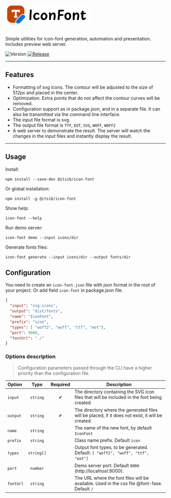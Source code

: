 <a href="https://github.com/itsib/icon-font">
    <picture>
      <source media="(prefers-color-scheme: dark)" srcset="https://raw.githubusercontent.com/itsib/icon-font/refs/heads/master/assets/brand.svg">
      <img alt="IconFont logo" height="60" style="margin: 20px 0;" src="https://raw.githubusercontent.com/itsib/icon-font/refs/heads/master/assets/brand-black.svg" />
    </picture>
</a>

Simple utilities for icon-font generation, automation and presentation. Includes preview web server.

![Version](https://img.shields.io/badge/version-0.2.11-blue.svg?cacheSeconds=2592000&label=Version)
[![Release](https://github.com/itsib/icon-font/actions/workflows/main.yaml/badge.svg)](https://github.com/itsib/icon-font/actions/workflows/main.yaml)

---

## Features

- Formatting of svg icons. The contour will be adjusted to the size of 512px and placed in the center.
- Optimization. Extra points that do not affect the contour curves will be removed.
- Configuration support as in package.json, and in a separate file. It can also be transmitted via the command line interface.
- The input file format is svg.
- The output file format is `TTF`, `EOT`, `SVG`, `WOFF`, `WOFF2`
- A web server to demonstrate the result. The server will watch the changes in the input files and instantly display the result.

---

## Usage

Install:

```shell
npm install --save-dev @itsib/icon-font
```

Or global installation:

```shell
npm install -g @itsib/icon-font
```

Show help:

```shell
icon-font --help
```

Run demo server:

```shell
icon-font demo --input icons/dir
```

Generate fonts files:

```shell
icon-font generate --input icons/dir --output fonts/dir
```

## Configuration

You need to create an `icon-font.json` file with json format in the root of your project. Or add field `icon-font` in package.json file.

```json
{
  "input": "svg-icons",
  "output": "dist/fonts",
  "name": "IconFont",
  "prefix": "icon",
  "types": [ "woff2", "woff", "ttf", "eot"],
  "port": 9000,
  "fontUrl": "./"
}
```

### Options description

> Configuration parameters passed through the CLI have a higher priority than the configuration file.

| Option    |    Type    | Required | Description                                                                                       |
|:----------|:----------:|:--------:|---------------------------------------------------------------------------------------------------|
| `input`   |  `string`  |    ✔     | The directory containing the SVG icon files that will be included in the font being created       |
| `output`  |  `string`  |    ✔     | The directory where the generated files will be placed, if it does not exist, it will be created. |
| `name`    |  `string`  |          | The name of the new font, by default `IconFont`                                                   |
| `prefix`  |  `string`  |          | Class name prefix. Default `icon`                                                                 |
| `types`   | `string[]` |          | Output font types, to be generated. Default: `[ "woff2", "woff", "ttf", "eot"]`                   |
| `port`    |  `number`  |          | Demo server port. Default `9000` (http://localhost:9000).                                         |
| `fontUrl` |  `string`  |          | The URL where the font files will be available. Used in the css file @font-fase. Default `/`      |



